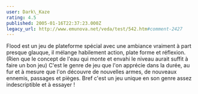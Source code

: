 ```yaml
---
user: Dark\_Kaze
rating: 4.5
published: 2005-01-16T22:37:23.000Z
legacy_url: http://www.emunova.net/veda/test/542.htm#comment-2427
---
```

Flood est un jeu de plateforme spécial avec une ambiance vraiment à part presque glauque, il mélange habilement action, plate forme et réflexion. (Rien que le concept de l'eau qui monte et envahi le niveau aurait suffit à faire un bon jeu) C'est le genre de jeu que l'on apprécie dans la durée, au fur et à mesure que l'on découvre de nouvelles armes, de nouveaux ennemis, passages et pièges. Bref c'est un jeu unique en son genre assez indescriptible et à essayer !